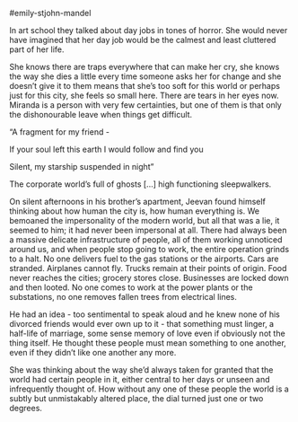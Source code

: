 #emily-stjohn-mandel

In art school they talked about day jobs in tones of horror. She would never have imagined that her day job would be the calmest and least cluttered part of her life. 

  

She knows there are traps everywhere that can make her cry, she knows the way she dies a little every time someone asks her for change and she doesn’t give it to them means that she’s too soft for this world or perhaps just for this city, she feels so small here. There are tears in her eyes now. Miranda is a person with very few certainties, but one of them is that only the dishonourable leave when things get difficult. 

  

“A fragment for my friend - 

If your soul left this earth I would follow and find you

Silent, my starship suspended in night”

  

The corporate world’s full of ghosts \[...\] high functioning sleepwalkers.

  

On silent afternoons in his brother’s apartment, Jeevan found himself thinking about how human the city is, how human everything is. We bemoaned the impersonality of the modern world, but all that was a lie, it seemed to him; it had never been impersonal at all. There had always been a massive delicate infrastructure of people, all of them working unnoticed around us, and when people stop going to work, the entire operation grinds to a halt. No one delivers fuel to the gas stations or the airports. Cars are stranded. Airplanes cannot fly. Trucks remain at their points of origin. Food never reaches the cities; grocery stores close. Businesses are locked down and then looted. No one comes to work at the power plants or the substations, no one removes fallen trees from electrical lines. 

  

He had an idea - too sentimental to speak aloud and he knew none of his divorced friends would ever own up to it - that something must linger, a half-life of marriage, some sense memory of love even if obviously not the thing itself. He thought these people must mean something to one another, even if they didn’t like one another any more. 

  

She was thinking about the way she’d always taken for granted that the world had certain people in it, either central to her days or unseen and infrequently thought of. How without any one of these people the world is a subtly but unmistakably altered place, the dial turned just one or two degrees.
